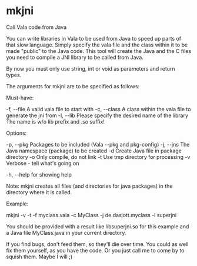 mkjni
=====

Call Vala code from Java

You can write libraries in Vala to be used from Java to speed up parts of that slow language.
Simply specify the vala file and the class within it to be made "public" to the Java code.
This tool will create the Java and the C files you need to compile a JNI library to be called from Java.

By now you must only use string, int or void as parameters and return types.

The arguments for mkjni are to be specified as follows:

Must-have:

-f, --file <vala file>    A valid vala file to start with
-c, --class <class name>  A class within the vala file to generate the jni from
-l, --lib <lib name>      Please specify the desired name of the library
                          The name is w/o lib prefix and .so suffix!


Options:

-p, --pkg <package>       Packages to be included (Vala --pkg and pkg-config)
-j, --jns <package>       The Java namespace (package) to be created
-d                        Create Java file in package directory
-o                        Only compile, do not link
-t                        Use tmp directory for processing
-v                        Verbose - tell what's going on

-h, --help                for showing help


Note: mkjni creates all files (and directories for java packages) in the directory where it is called.

Example:

  mkjni -v -t -f myclass.vala -c MyClass -j de.dasjott.myclass -l superjni

You should be provided with a result like libsuperjni.so for this example and a Java file MyClass.java in your current directory.


If you find bugs, don't feed them, so they'll die over time.
You could as well fix them yourself, as you have the code.
Or you just call me to come by to squish them. Maybe I will ;)
